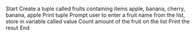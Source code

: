 Start
Create a tuple called  fruits containing items apple, banana, cherry, banana, apple
Print tuple
Prompt user to enter a fruit name from the list, store in variable called value
Count amount of the fruit on the list
Print the resut
End